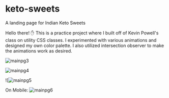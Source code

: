 # keto-sweets
A landing page for Indian Keto Sweets

Hello there! ✋ This is a practice project where I built off of Kevin Powell's class on utility CSS classes. I experimented with various animations and designed my own color palette.
I also utilized intersection observer to make the animations work as desired.

![mainpg3](https://user-images.githubusercontent.com/72999528/164146225-58779623-4219-4272-af2d-ffbe2d15a7fd.JPG)

![mainpg4](https://user-images.githubusercontent.com/72999528/164146310-673802eb-fdca-407e-8b81-9224fd38b582.JPG)

![![mainpg5](https://user-images.githubusercontent.com/72999528/164146237-271a1378-10ac-4181-be5d-bc4866d5815e.JPG)

On Mobile: 
![mainpg6](https://user-images.githubusercontent.com/72999528/164146251-ce8e846e-b371-40b9-8a28-21eac8204a5e.JPG)
